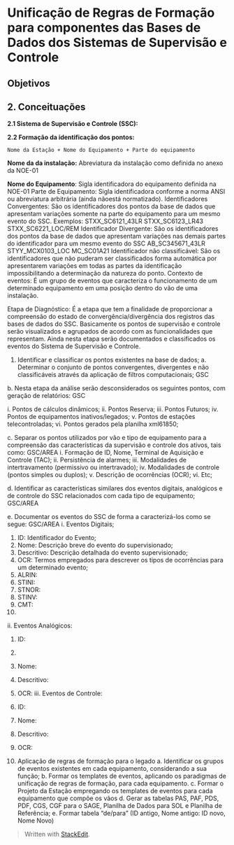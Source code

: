 # Unificação de Regras de Formação para componentes das Bases de Dados dos Sistemas de Supervisão e Controle

 ## Objetivos
 

## 2. Conceituações



**2.1 Sistema de Supervisão e Controle (SSC):** 

**2.2 Formação da identificação dos pontos:**

    Nome da Estação + Nome do Equipamento + Parte do equipamento

**Nome da  da instalação:** Abreviatura da instalação como definida no anexo da NOE-01

**Nome do Equipamento**: Sigla identificadora do equipamento definida na NOE-01
Parte de Equipamento: Sigla identificadora conforme a norma ANSI ou abreviatura arbitrária (ainda nãoestá normatizado).
Identificadores Convergentes: São os identificadores dos pontos da base de dados que apresentam variações somente na parte do equipamento para um mesmo evento do SSC.
Exemplos:
STXX_SC6121_43LR
STXX_SC6123_LR43
STXX_SC6221_LOC/REM
Identificador Divergente: São os identificadores dos pontos da base de dados que apresentam variações nas demais partes do identificador para um mesmo evento do SSC
AB_SC345671_43LR
STYY_MCX0103_LOC
MC_SC01A21
Identificador não classificável:  São os identificadores que não puderam ser classificados forma automática por apresentarem variações em todas as partes da identificação impossibilitando a determinação da natureza do ponto.
Contexto de eventos: É um grupo de eventos que caracteriza o funcionamento de um determinado equipamento em uma posição dentro do vão de uma instalação.










Etapa de Diagnóstico:
É a etapa que tem a finalidade de proporcionar a compreensão do estado de convergência/divergência dos registros das bases de dados do SSC. Basicamente os pontos de supervisão e controle serão visualizados e agrupados de acordo com as funcionalidades que representam. Ainda nesta etapa serão documentados e classificados os eventos do Sistema de Supervisão e Controle.
1.	Identificar e classificar os pontos existentes na base de dados;
a.	Determinar o conjunto de pontos convergentes, divergentes e não classificáveis através da aplicação de filtros computacionais; GSC

b.	Nesta etapa da análise serão desconsiderados os seguintes pontos, com geração de relatórios: GSC

i.	Pontos de cálculos dinâmicos;
ii.	Pontos Reserva;
iii.	Pontos Futuros;
iv.	Pontos de equipamentos inativos/legados;
v.	Pontos de estações telecontroladas;
vi.	Pontos gerados pela planilha xml61850;

c.	Separar os pontos utilizados por vão e tipo de equipamento para a compreensão das características da supervisão e controle dos ativos, tais como: GSC/AREA
i.	Formação de ID, Nome, Terminal de Aquisição e Controle (TAC);
ii.	Persistência de alarmes;
iii.	Modalidades de intertravamento (permissivo ou intertravado);
iv.	Modalidades de controle (pontos simples ou duplos);
v.	Descrição de ocorrências (OCR);
vi.	Etc;

d.	Identificar as características similares dos eventos digitais, analógicos e de controle do SSC relacionados com cada tipo de equipamento; GSC/AREA

e.	Documentar os eventos do SSC de forma a caracterizá-los como se segue: GSC/AREA
i.	Eventos Digitais;
1.	ID: Identificador do Evento;
2.	Nome: Descrição breve do evento do supervisionado;
3.	Descritivo: Descrição detalhada do evento supervisionado;
4.	OCR: Termos empregados para descrever os tipos de ocorrências para um determinado evento;
5.	ALRIN: 
6.	 STINI:
7.	STNOR:
8.	STINV:
9.	CMT:
10.	
ii.	Eventos Analógicos:
1.	ID:
2.	
3.	Nome:
4.	Descritivo:
5.	OCR:
iii.	Eventos de Controle:
1.	ID:
2.	Nome:
3.	Descritivo:
4.	OCR:

2.	 Aplicação de regras de formação para o legado
a.	Identificar os grupos de eventos existentes em cada equipamento, considerando a sua função;
b.	Formar os templates de eventos, aplicando os paradigmas de unificação de regras de formação, para cada equipamento.
c.	 Formar o Projeto da Estação empregando os templates de eventos para cada equipamento que compõe os vãos
d.	Gerar as tabelas PAS, PAF, PDS, PDF, CGS, CGF para o SAGE, Planilha de Dados para SOL e Planilha de Referência;
e.	Formar tabela “de/para” (ID antigo, Nome antigo: ID novo, Nome Novo)


> Written with [StackEdit](https://stackedit.io/).
<!--stackedit_data:
eyJoaXN0b3J5IjpbMTI1Njg5MDIwMywxNjg3NDk3NTY0XX0=
-->